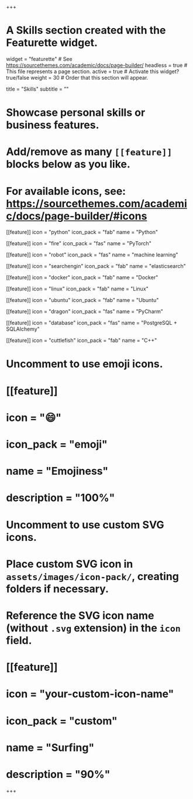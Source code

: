 +++
# A Skills section created with the Featurette widget.
widget = "featurette"  # See https://sourcethemes.com/academic/docs/page-builder/
headless = true  # This file represents a page section.
active = true  # Activate this widget? true/false
weight = 30  # Order that this section will appear.

title = "Skills"
subtitle = ""

# Showcase personal skills or business features.
# 
# Add/remove as many `[[feature]]` blocks below as you like.
# 
# For available icons, see: https://sourcethemes.com/academic/docs/page-builder/#icons

[[feature]]
  icon = "python"
  icon_pack = "fab"
  name = "Python"
  
[[feature]]
  icon = "fire"
  icon_pack = "fas"
  name = "PyTorch"

[[feature]]
  icon = "robot"
  icon_pack = "fas"
  name = "machine learning"
  
[[feature]]
  icon = "searchengin"
  icon_pack = "fab"
  name = "elasticsearch"

[[feature]]
  icon = "docker"
  icon_pack = "fab"
  name = "Docker"

[[feature]]
  icon = "linux"
  icon_pack = "fab"
  name = "Linux"

[[feature]]
  icon = "ubuntu"
  icon_pack = "fab"
  name = "Ubuntu"

[[feature]]
  icon = "dragon"
  icon_pack = "fas"
  name = "PyCharm"

[[feature]]
  icon = "database"
  icon_pack = "fas"
  name = "PostgreSQL + SQLAlchemy"
  
[[feature]]
  icon = "cuttlefish"
  icon_pack = "fab"
  name = "C++"


# Uncomment to use emoji icons.
# [[feature]]
#  icon = ":smile:"
#  icon_pack = "emoji"
#  name = "Emojiness"
#  description = "100%"  

# Uncomment to use custom SVG icons.
# Place custom SVG icon in `assets/images/icon-pack/`, creating folders if necessary.
# Reference the SVG icon name (without `.svg` extension) in the `icon` field.
# [[feature]]
#  icon = "your-custom-icon-name"
#  icon_pack = "custom"
#  name = "Surfing"
#  description = "90%"

+++
